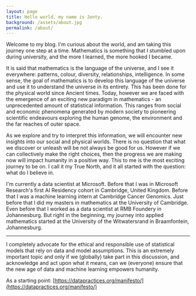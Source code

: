 ```yaml
---
layout: page
title: Hello world, my name is Jonty.
background: /assets/about.jpg
permalink: /about/
---
```

Welcome to my blog. I'm curious about the world, and am taking this journey one step at a time. Mathematics is something that I stumbled upon during university, and the more I learned, the more hooked I became. 

It is said that mathematics is the language of the universe, and I see it everywhere: patterns, colour, diversity, relationships, intelligence. In some sense, the goal of mathematics is to develop this language of the universe and use it to understand the universe in its entirety. This has been done for the physical world since Ancient times. Today, however we are faced with the emergence of an exciting new paradigm in mathematics - an unprecedented amount of statistical information. This ranges from social and economic phenomena generated by modern society to pioneering scientific endeavours exploring the human genome, the environment and the far reaches of outer space.

As we explore and try to interpret this information, we will encounter new insights into our social and physical worlds. There is no question that what we discover or unleash will be not always be good for us. However if we can collectively make the right choices, then the progress we are making now will impact humanity in a positive way. This to me is the most exciting journey to be on. I call it my True North, and it all started with the question: what do I believe in. 

I'm currently a data scientist at Microsoft. Before that I was in Microsoft Research's first AI Residency cohort in Cambridge, United Kingdom. Before that I was a machine learning intern at Cambridge Cancer Genomics. Just before that I did my masters in mathematics at the University of Cambridge. Even before that I worked as a data scientist at RMB Foundery in Johannesburg. But right in the beginning, my journey into applied mathematics started at the University of the Witwatersrand in Braamfontein, Johannesburg. 

***

I completely advocate for the ethical and responsible use of statistical models that rely on data and model assumptions. This is an extremely important topic and only if we (globally) take part in this discussion, and acknowledge and act upon what it means, can we (everyone) ensure that the new age of data and machine learning empowers humanity.

As a starting point: [https://datapractices.org/manifesto/](https://datapractices.org/manifesto/)

